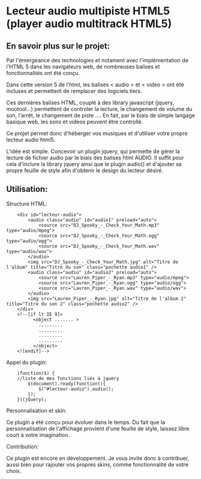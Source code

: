 Lecteur audio multipiste HTML5 (player audio multitrack HTML5)
===================


En savoir plus sur le projet:
-------------------

Par l'émergeance des technologies et notament avec l'implémentation de l'HTML 5 dans les navigateurs web, de nombreuses balises et fonctionnalités ont été conçu. 

Dans cette version 5 de l'html, les balises < audio > et < video > ont été incluses et permettent de remplacer des logiciels tiers.

Ces dernières balises HTML, couplé à des library javascript (jquery, mootool...) permettent de controler la lecture, le changement de volume du son, l'arrêt, le changement de piste .... En fait, par le biais de simple langage basique web, les sons et videos peuvent être controllé.

Ce projet permet donc d'héberger vos musiques et d'utiliser votre propre lecteur audio html5.

L'idée est simple. Concevoir un plugin jquery, qui permette de gérer la lecture de fichier audio par le biais des balises html AUDIO.
Il suffit pour cela d'inclure la library jquery ainsi que le plugin audio() et d'ajouter sa propre feuille de style afin d'obtenir le design du lecteur désiré.

Utilisation:
-------------------

Structure HTML:

		<div id="lecteur-audio">
			<audio class="audio" id="audio1" preload="auto">
				<source src="DJ_Spooky_-_Check_Your_Math.mp3" type="audio/mpeg">
				<source src="DJ_Spooky_-_Check_Your_Math.ogg" type="audio/ogg">
				<source src="DJ_Spooky_-_Check_Your_Math.wav" type="audio/wav">
			</audio>
			<img src="DJ_Spooky_-_Check_Your_Math.jpg" alt="Titre de l'album" title="Titre du son" class="pochette audio1" />
			<audio class="audio" id="audio2" preload="auto">
				<source src="Lauren_Piper_-_Ryan.mp3" type="audio/mpeg">
				<source src="Lauren_Piper_-_Ryan.ogg" type="audio/ogg">
				<source src="Lauren_Piper_-_Ryan.wav" type="audio/wav">
			</audio>
			<img src="Lauren_Piper_-_Ryan.jpg" alt="Titre de l'album 2" title="Titre du son 2" class="pochette audio2" />
		</div>
		<!--[if lt IE 9]>
			  <object ....... >
			    .........
			    .........
			    .........
			    .........
			  </object>
		<![endif]-->

Appel du plugin:

		(function($) {
		//liste de mes fonctions liés à jquery
			$(document).ready(function(){
				$("#lecteur-audio").audio();
			});
		})(jQuery);

Personnalisation et skin:

Ce plugin a été conçu pour évoluer dans le temps. Du fait que la personnalisation de l'affichage provient d'une feuille de style, laissez libre court à votre imagination.


Contribution:

Ce plugin est encore en développement. Je vous invite donc à contribuer, aussi bien pour rajouter vos propres skins, comme fonctionnalité de votre choix.